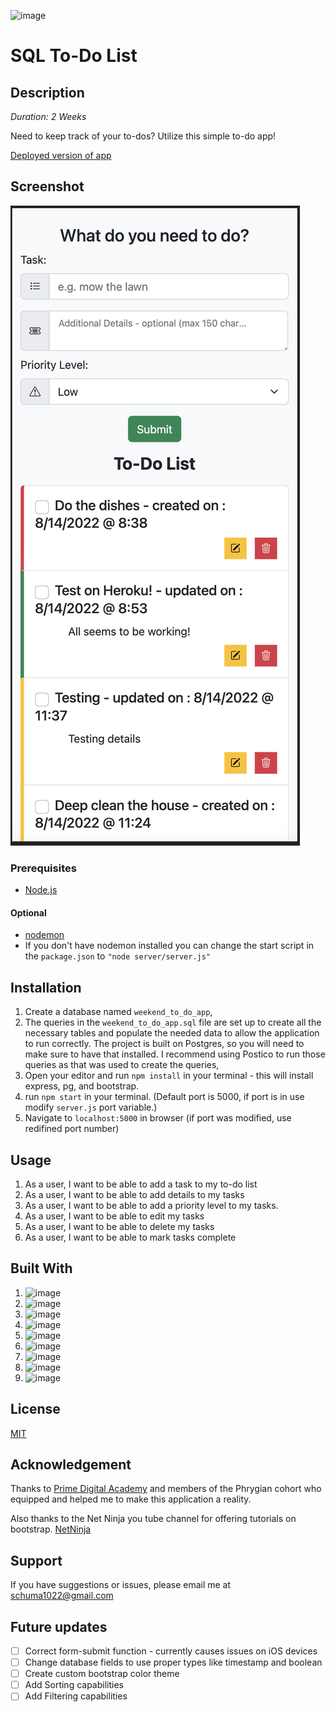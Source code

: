 <!-- Badges -->
![image](https://img.shields.io/badge/Heroku-430098?style=for-the-badge&logo=heroku&logoColor=white)

# SQL To-Do List

## Description

_Duration: 2 Weeks_

Need to keep track of your to-dos? Utilize this simple to-do app!

[Deployed version of app](https://sleepy-dawn-31095.herokuapp.com/)

## Screenshot

![Screenshot](images/screenShot.png)

### Prerequisites

- [Node.js](https://nodejs.org/en/)

#### Optional
- [nodemon](https://www.npmjs.com/package/nodemon)
- If you don't have nodemon installed you can change the start script in the `package.json` to `"node server/server.js"`

## Installation

1. Create a database named `weekend_to_do_app`,
2. The queries in the `weekend_to_do_app.sql` file are set up to create all the necessary tables and populate the needed data to allow the application to run correctly. The project is built on Postgres, so you will need to make sure to have that installed. I recommend using Postico to run those queries as that was used to create the queries,
3. Open your editor and run `npm install` in your terminal - this will install express, pg, and bootstrap.
2. run `npm start` in your terminal. (Default port is 5000, if port is in use modify `server.js` port variable.)
3. Navigate to `localhost:5000` in browser (if port was modified, use redifined port number)

## Usage

1. As a user, I want to be able to add a task to my to-do list
2. As a user, I want to be able to add details to my tasks
3. As a user, I want to be able to add a priority level to my tasks.
4. As a user, I want to be able to edit my tasks
5. As a user, I want to be able to delete my tasks
6. As a user, I want to be able to mark tasks complete

## Built With

1. ![image](https://img.shields.io/badge/HTML5-E34F26?style=for-the-badge&logo=html5&logoColor=white)
2. ![image](https://img.shields.io/badge/CSS3-1572B6?style=for-the-badge&logo=css3&logoColor=white)
3. ![image](https://img.shields.io/badge/Bootstrap-563D7C?style=for-the-badge&logo=bootstrap&logoColor=white)
4. ![image](https://img.shields.io/badge/JavaScript-323330?style=for-the-badge&logo=javascript&logoColor=F7DF1E)
5. ![image](https://img.shields.io/badge/jQuery-0769AD?style=for-the-badge&logo=jquery&logoColor=white)
6. ![image](https://img.shields.io/badge/Node.js-339933?style=for-the-badge&logo=nodedotjs&logoColor=white)
7. ![image](https://img.shields.io/badge/Express.js-000000?style=for-the-badge&logo=express&logoColor=white)
8. ![image](https://img.shields.io/badge/Node.pg-339933?style=for-the-badge&logo=nodedotjs&logoColor=white)
9. ![image](https://img.shields.io/badge/PostgreSQL-316192?style=for-the-badge&logo=postgresql&logoColor=white)

## License

[MIT](https://choosealicense.com/licenses/mit/)

## Acknowledgement

Thanks to [Prime Digital Academy](https://www.primeacademy.io/) and members of the Phrygian cohort who equipped and helped me to make this application a reality.

Also thanks to the Net Ninja you tube channel for offering tutorials on bootstrap. [NetNinja](https://www.youtube.com/c/TheNetNinja/featured)

## Support

If you have suggestions or issues, please email me at [schuma1022@gmail.com](mailto:schuma1022@gmail.com)

## Future updates

- [ ] Correct form-submit function - currently causes issues on iOS devices
- [ ] Change database fields to use proper types like timestamp and boolean
- [ ] Create custom bootstrap color theme
- [ ] Add Sorting capabilities
- [ ] Add Filtering capabilities
